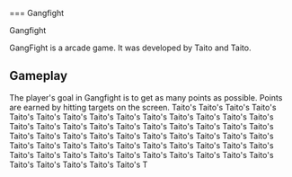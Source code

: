 
===
Gangfight

Gangfight

GangFight is a arcade game. It was developed by                       Taito and            Taito.  

## Gameplay

The player's goal in Gangfight is to get as many points as possible. Points are earned by hitting targets on the screen. Taito's                                           Taito's       Taito's     Taito's    Taito's   Taito's    Taito's   Taito's   Taito's   Taito's   Taito's               Taito's     Taito's    Taito's   Taito's   Taito's                       Taito's   Taito's   Taito's  Taito's   Taito's                 Taito's   Taito's     Taito's   Taito's    Taito's    Taito's    Taito's   Taito's     Taito's   Taito's   Taito's    Taito's    Taito's   Taito's    Taito's    Taito's   Taito's  Taito's    Taito's  Taito's    Taito's  Taito's  Taito's  Taito's   Taito's      Taito's  Taito's   Taito's   Taito's   Taito's  Taito's  Taito's  Taito's  Taito's  Taito's   Taito's   Taito's          Taito's   T
